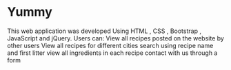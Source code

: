 # Yummy
This web application was developed Using HTML , CSS , Bootstrap , JavaScript and jQuery.
Users can:
View all recipes posted on the website by other users
View all recipes for different cities
search using recipe name and first litter
view all ingredients in each recipe
contact with us through a form
